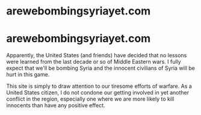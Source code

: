 arewebombingsyriayet.com
========================

# arewebombingsyriayet.com

Apparently, the United States (and friends) have decided that no lessons were learned from the last decade or so of Middle Eastern wars. I fully expect that we'll be bombing Syria and the innocent civilians of Syria will be hurt in this game. 

This site is simply to draw attention to our tiresome efforts of warfare. As a United States citizen, I do not condone our getting involved in yet another conflict in the region, especially one where we are more likely to kill innocents than have any positive effect.
